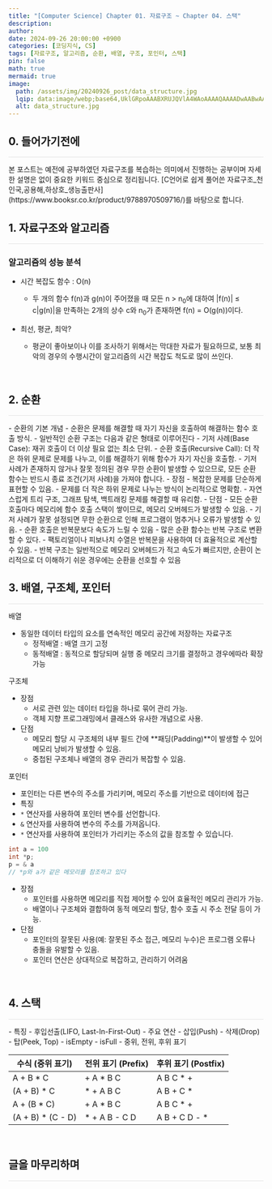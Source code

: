 ```yaml
---
title: "[Computer Science] Chapter 01. 자료구조 ~ Chapter 04. 스택"
description: 
author:
date: 2024-09-26 20:00:00 +0900
categories: [코딩지식, CS]
tags: [자료구조, 알고리즘, 순환, 배열, 구조, 포인터, 스택]
pin: false
math: true
mermaid: true
image:
  path: /assets/img/20240926_post/data_structure.jpg
  lqip: data:image/webp;base64,UklGRpoAAABXRUJQVlA4WAoAAAAQAAAADwAABwAAQUxQSDIAAAARL0AmbZurmr57yyIiqE8oiG0bejIYEQTgqiDA9vqnsUSI6H+oAERp2HZ65qP/VIAWAFZQOCBCAAAA8AEAnQEqEAAIAAVAfCWkAALp8sF8rgRgAP7o9FDvMCkMde9PK7euH5M1m6VWoDXf2FkP3BqV0ZYbO6NA/VFIAAAA
  alt: data_structure.jpg
---
```





## **0. 들어가기전에**
<hr style="height: 0.5px; background-color: rgba(0, 0, 0, .1); border: none;" /> 
본 포스트는 예전에 공부하였던 자료구조를 복습하는 의미에서 진행하는 공부이며 자세한 설명은 없이 중요한 키워드 중심으로 정리됩니다.  
[C언어로 쉽게 풀어쓴 자료구조_천인국,공용해,하상호_생능출판사](https://www.booksr.co.kr/product/9788970509716/)를 바탕으로 합니다.

## **1. 자료구조와 알고리즘**
<hr style="height: 0.5px; background-color: rgba(0, 0, 0, .1); border: none;" /> 

### 알고리즘의 성능 분석
- 시간 복잡도 함수 : O(n)
  - 두 개의 함수 f(n)과 g(n)이 주어졌을 때 모든 n > n<sub>0</sub>에 대하여 \|f(n)\| ≤ c\|g(n)\|을 만족하는 2개의 상수 c와 n<sub>0</sub>가 존재하면 f(n) = O(g(n))이다.
 
- 최선, 평균, 최악?
  - 평균이 좋아보이나 이를 조사하기 위해서는 막대한 자료가 필요하므로, 보통 최악의 경우의 수행시간이 알고리즘의 시간 복잡도 척도로 많이 쓰인다.

<br>

## **2. 순환**
<hr style="height: 0.5px; background-color: rgba(0, 0, 0, .1); border: none;" /> 
- 순환의 기본 개념
  - 순환은 문제를 해결할 때 자기 자신을 호출하여 해결하는 함수 호출 방식.
- 일반적인 순환 구조는 다음과 같은 형태로 이루어진다
  - 기저 사례(Base Case): 재귀 호출이 더 이상 필요 없는 최소 단위.
  - 순환 호출(Recursive Call): 더 작은 하위 문제로 문제를 나누고, 이를 해결하기 위해 함수가 자기 자신을 호출함.
- 기저 사례가 존재하지 않거나 잘못 정의된 경우 무한 순환이 발생할 수 있으므로, 모든 순환 함수는 반드시 종료 조건(기저 사례)을 가져야 합니다.
- 장점
  - 복잡한 문제를 단순하게 표현할 수 있음.
  - 문제를 더 작은 하위 문제로 나누는 방식이 논리적으로 명확함.
  - 자연스럽게 트리 구조, 그래프 탐색, 백트래킹 문제를 해결할 때 유리함.
- 단점
  - 모든 순환 호출마다 메모리에 함수 호출 스택이 쌓이므로, 메모리 오버헤드가 발생할 수 있음.
  - 기저 사례가 잘못 설정되면 무한 순환으로 인해 프로그램이 멈추거나 오류가 발생할 수 있음.
  - 순환 호출은 반복문보다 속도가 느릴 수 있음
- 많은 순환 함수는 반복 구조로 변환할 수 있다.
  - 팩토리얼이나 피보나치 수열은 반복문을 사용하여 더 효율적으로 계산할 수 있음.
  - 반복 구조는 일반적으로 메모리 오버헤드가 적고 속도가 빠르지만, 순환이 논리적으로 더 이해하기 쉬운 경우에는 순환을 선호할 수 있음

<br>

## **3. 배열, 구조체, 포인터**
<hr style="height: 0.5px; background-color: rgba(0, 0, 0, .1); border: none;" /> 

배열
- 동일한 데이터 타입의 요소를 연속적인 메모리 공간에 저장하는 자료구조
  - 정적배열 : 배열 크기 고정
  - 동적배열 : 동적으로 할당되며 실행 중 메모리 크기를 결정하고 경우에따라 확장 가능

구조체
- 장점
  - 서로 관련 있는 데이터 타입을 하나로 묶어 관리 가능.
  - 객체 지향 프로그래밍에서 클래스와 유사한 개념으로 사용.
- 단점
  - 메모리 할당 시 구조체의 내부 필드 간에 **패딩(Padding)**이 발생할 수 있어 메모리 낭비가 발생할 수 있음.
  - 중첩된 구조체나 배열의 경우 관리가 복잡할 수 있음.

포인터
- 포인터는 다른 변수의 주소를 가리키며, 메모리 주소를 기반으로 데이터에 접근
- 특징
 - `*` 연산자를 사용하여 포인터 변수를 선언합니다.
 - `&` 연산자를 사용하여 변수의 주소를 가져옵니다.
 - `*` 연산자를 사용하여 포인터가 가리키는 주소의 값을 참조할 수 있습니다.
```c
int a = 100
int *p;
p = & a
// *p와 a가 같은 메모리를 참조하고 있다
```
- 장점
  - 포인터를 사용하면 메모리를 직접 제어할 수 있어 효율적인 메모리 관리가 가능.
  - 배열이나 구조체와 결합하여 동적 메모리 할당, 함수 호출 시 주소 전달 등이 가능.
- 단점
  - 포인터의 잘못된 사용(예: 잘못된 주소 접근, 메모리 누수)은 프로그램 오류나 충돌을 유발할 수 있음.
  - 포인터 연산은 상대적으로 복잡하고, 관리하기 어려움
<br>

## **4. 스택**
<hr style="height: 0.5px; background-color: rgba(0, 0, 0, .1); border: none;" /> 
- 특징
  - 후입선출(LIFO, Last-In-First-Out)
- 주요 연산
  - 삽입(Push)
  - 삭제(Drop)
  - 탑(Peek, Top)
  - isEmpty
  - isFull
- 중위, 전위, 후위 표기  

| 수식 (중위 표기)         | 전위 표기 (Prefix) | 후위 표기 (Postfix)  |
|------------------------|-------------------|---------------------|
| A + B * C              | + A * B C         | A B C * +           |
| (A + B) * C            | * + A B C         | A B + C *           |
| A + (B * C)            | + A * B C         | A B C * +           |
| (A + B) * (C - D)      | * + A B - C D     | A B + C D - *       |

<br>

## **글을 마무리하며**
<hr style="height: 0.5px; background-color: rgba(0, 0, 0, .1); border: none;" />